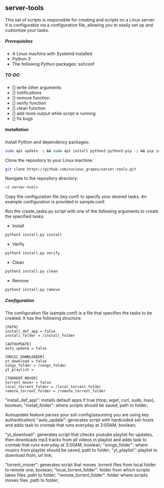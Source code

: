 ## server-tools
This set of scripts is responsible for creating and scripts on a Linux server. It is configurable via a configuration file, allowing you to easily set up and customize your tasks.

##### Prerequisites
- A Linux machine with Systemd installed
- Python 3
- The following Python packages: sshconf

##### TO-DO
- [] write other arguments
- [] notifications
- [] remove function
- [] verify function
- [] clean function
- [] add more output while script is running
- [] fix bugs

##### Installation
Install Python and dependency packages:
```bash
sudo apt update -y && sudo apt install python3 python3-pip -y && pip install sshconf
```
Clone the repository to your Linux machine:
```bash
git clone https://github.com/curious_grapes/server-tools.git
```
Navigate to the repository directory:
```bash
cd server-tools
```

Copy the configuration file (my.conf) to specify your desired tasks. An example configuration is provided in sample.conf.

Run the create_tasks.py script with one of the following arguments to create the specified tasks:
-   Install
```bash
python3 install.py install
```
-   Verify
```bash
python3 install.py verify
```
-   Clean
```bash
python3 install.py clean
```
-   Remove
```bash
python3 install.py remove
```
##### Configuration
The configuration file (sample.conf) is a file that specifies the tasks to be created. It has the following structure:
```
[PATH]
install_def_app = false
install_folder = /install_folder

[AUTOUPDATE]
auto_update = false

[MUSIC_DOWNLOADER]
yt_download = false
songs_folder = /songs_folder
yt_playlist =

[TORRENT_MOVER]
torrent_mover = false
local_torrent_folder = /local_torrent_folder
remote_torrent_folder = /remote_torrent_folder
```
"install_def_app": installs default apps if true (htop, wget, curl, sudo, lnav), boolean;
"install_folder": where scripts should be saved, path to folder;

Autoupdate feature parses your ssh config(assuming you are using key authentication)
"auto_update": generates script with hardcoded ssh hosts and adds task to crontab that runs everyday at 3:00AM, boolean;

"yt_download": generates script that checks youtube playlist for updates, then downloads mp3 tracks from all videos in playlist and adds task to crontab that runs everyday at 3:00AM, boolean;
"songs_folder": where musics from playlist should be saved, path to folder;
"yt_playlist": playlist to download from, url link;


"torrent_mover": generates script that moves .torrent files from local folder to remote one, boolean;
"local_torrent_folder": folder from which scripts takes files ,path to folder;
"remote_torrent_folder": folder where scripts moves files ,path to folder;
